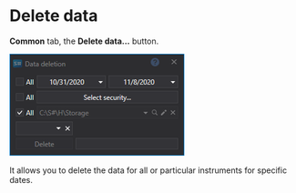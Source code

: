 # Delete data

**Common** tab, the **Delete data...** button.

![hydra data delete](../../../images/hydra_data_delete.png)

It allows you to delete the data for all or particular instruments for specific dates.
